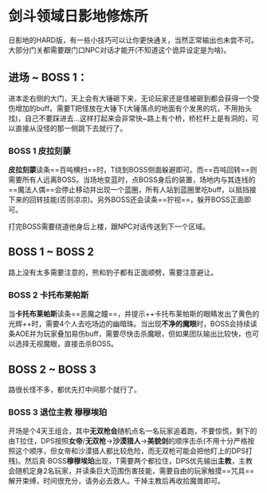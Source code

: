 # 剑斗领域日影地修炼所

日影地的HARD版，有一些小技巧可以让你更快通关，当然正常输出也未尝不可。大部分门关都需要跟门口NPC对话才能开(不知道这个诡异设定是为啥)。

## 进场 ~ BOSS 1：

进本走右侧的大门，天上会有大锤砸下来，无论玩家还是怪被砸到都会获得一个受伤增加的buff。需要<Role name="tank" />T把怪放在大锤下(大锤落点的地面有个发黑的坑，不用抬头找)，自己不要踩进去…这样打起来会非常快~路上有个桥，桥栏杆上是有洞的，可以直接从没怪的那一侧跳下去就行了。

### BOSS 1 皮拉刻蒙

**皮拉刻蒙**读条==百吨横扫==时，<Role name="tank" />T绕到BOSS侧面躲避即可。而==百吨回转==则需要所有人远离BOSS。当场地变蓝时，点BOSS身后的装置，场地内与其连线的==魔法人偶==会停止移动并出现一个蓝圈，<Role name="tank" /><Role name="healer" /><Role name="dps" />所有人站到蓝圈里吃buff，以抵挡接下来的回转技能(否则凉凉)。另外BOSS还会读条==狞视==，躲开BOSS正面即可。

打完BOSS需要绕道他身后上楼，跟NPC对话传送到下一个区域。

## BOSS 1 ~ BOSS 2

路上没有太多需要注意的，熊和豹子都有正面顺劈，需要注意避让。

### BOSS 2 卡托布莱帕斯
当**卡托布莱帕斯**读条==恶魔之瞳==，并提示++卡托布莱帕斯的眼睛发出了黄色的光辉++时，需要<Role name="tank" /><Role name="healer" /><Role name="dps" />4个人去吃场边的幽暗珠。当出现**不净的魔眼**时，BOSS会持续读条AOE并为玩家叠加易伤buff，需要尽快击杀魔眼，但如果团队输出比较快，也可以选择无视魔眼，直接击杀BOSS。

## BOSS 2 ~ BOSS 3

路很长怪不多，都优先打中间那个就行了。

### BOSS 3 退位主教 穆穆埃珀
开场是个4天王组合，其中**无双枪会**随机点名一名玩家追着跑，不要惊慌，剩下的由<Role name="tank" />T拉住，<Role name="dps" />DPS按照**女帝**/**无双枪**→**沙漠猎人**→**美貌剑**的顺序击杀(不用十分严格按照这个顺序，但女帝和沙漠猎人都比较危险，而无双枪可能会把他盯上的DPS打残)。然后真·BOSS**穆穆埃珀**出现，<Role name="tank" />T需要两个都拉住，<Role name="dps" />DPS优先输出**主教**，主教会随机定身2名玩家，并读条巨大范围伤害技能，需要自由的玩家触摸==咒具==解开束缚，时间很充分，请务必去救人。干掉主教后再收拾魔兽即可。